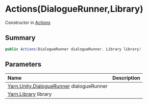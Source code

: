 # Actions(DialogueRunner,Library)

Constructor in [Actions](/docs/api/csharp/yarn.unity.actions.md)

## Summary



```csharp
public Actions(DialogueRunner dialogueRunner, Library library)
```

## Parameters

|Name|Description|
|:---|:---|
|[Yarn.Unity.DialogueRunner](/docs/api/csharp/yarn.unity.dialoguerunner.md) dialogueRunner||
|[Yarn.Library](/docs/api/csharp/yarn.library.md) library||

